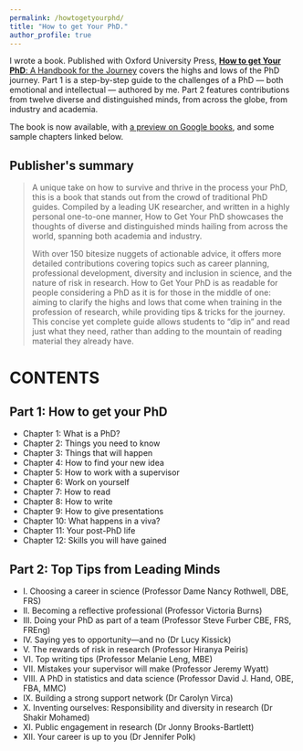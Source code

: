 ```yaml
---
permalink: /howtogetyourphd/
title: "How to get Your PhD."
author_profile: true
---
```


I wrote a book. Published with Oxford University Press,
<a href="https://www.amazon.co.uk/dp/0198866925/"><b>How to get Your PhD</b>: A Handbook for the Journey</a>
covers the highs and lows of the PhD journey. Part 1 is a step-by-step guide to the challenges of a PhD — both emotional and intellectual — authored by me.
Part 2 features contributions from twelve diverse and distinguished minds, from across the globe, from industry and academia.


The book is now available, with
<a href="https://www.google.co.uk/books/edition/How_to_Get_Your_PhD/nX4fEAAAQBAJ?hl=en&gbpv=0">a preview on Google books</a>, and some sample chapters linked below.

Publisher's summary 
---
> A unique take on how to survive and thrive in the process your PhD, this is a book that stands out from the crowd of traditional PhD guides. Compiled by a leading UK researcher, and written in a highly personal one-to-one manner, How to Get Your PhD showcases the thoughts of diverse and distinguished minds hailing from across the world, spanning both academia and industry.
>
> With over 150 bitesize nuggets of actionable advice, it offers more detailed contributions covering topics such as career planning, professional development, diversity and inclusion in science, and the nature of risk in research. How to Get Your PhD is as readable for people considering a PhD as it is for those in the middle of one: aiming to clarify the highs and lows that come when training in the profession of research, while providing tips & tricks for the journey. This concise yet complete guide allows students to “dip in” and read just what they need, rather than adding to the mountain of reading material they already have.

CONTENTS
===

Part 1: How to get your PhD
---
- Chapter 1: What is a PhD?
- Chapter 2: Things you need to know
- Chapter 3: Things that will happen
- Chapter 4: How to find your new idea
- Chapter 5: How to work with a supervisor
- Chapter 6: Work on yourself
- Chapter 7: How to read
- Chapter 8: How to write
- Chapter 9: How to give presentations
- Chapter 10: What happens in a viva?
- Chapter 11: Your post-PhD life
- Chapter 12: Skills you will have gained

Part 2: Top Tips from Leading Minds
---

- I. Choosing a career in science (Professor Dame Nancy Rothwell, DBE, FRS)
- II. Becoming a reflective professional (Professor Victoria Burns)
- III. Doing your PhD as part of a team (Professor Steve Furber CBE, FRS, FREng)
- IV. Saying yes to opportunity—and no (Dr Lucy Kissick)
- V. The rewards of risk in research (Professor Hiranya Peiris)
- VI. Top writing tips (Professor Melanie Leng, MBE)
- VII. Mistakes your supervisor will make (Professor Jeremy Wyatt)
- VIII. A PhD in statistics and data science (Professor David J. Hand, OBE, FBA, MMC)
- IX. Building a strong support network (Dr Carolyn Virca)
- X. Inventing ourselves: Responsibility and diversity in research (Dr Shakir Mohamed)
- XI. Public engagement in research (Dr Jonny Brooks-Bartlett)
- XII. Your career is up to you (Dr Jennifer Polk)
